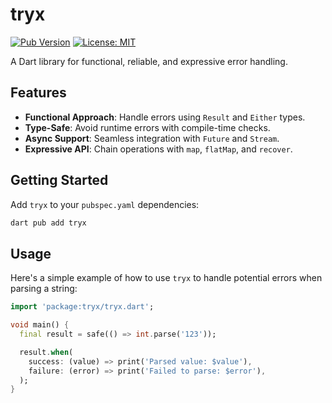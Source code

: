 # tryx

[![Pub Version](https://img.shields.io/pub/v/tryx)](https://pub.dev/packages/tryx)
[![License: MIT](https://img.shields.io/badge/License-MIT-yellow.svg)](https://opensource.org/licenses/MIT)

A Dart library for functional, reliable, and expressive error handling.

## Features

- **Functional Approach**: Handle errors using `Result` and `Either` types.
- **Type-Safe**: Avoid runtime errors with compile-time checks.
- **Async Support**: Seamless integration with `Future` and `Stream`.
- **Expressive API**: Chain operations with `map`, `flatMap`, and `recover`.

## Getting Started

Add `tryx` to your `pubspec.yaml` dependencies:

```bash
dart pub add tryx
```

## Usage

Here's a simple example of how to use `tryx` to handle potential errors when parsing a string:

```dart
import 'package:tryx/tryx.dart';

void main() {
  final result = safe(() => int.parse('123'));

  result.when(
    success: (value) => print('Parsed value: $value'),
    failure: (error) => print('Failed to parse: $error'),
  );
}
```
